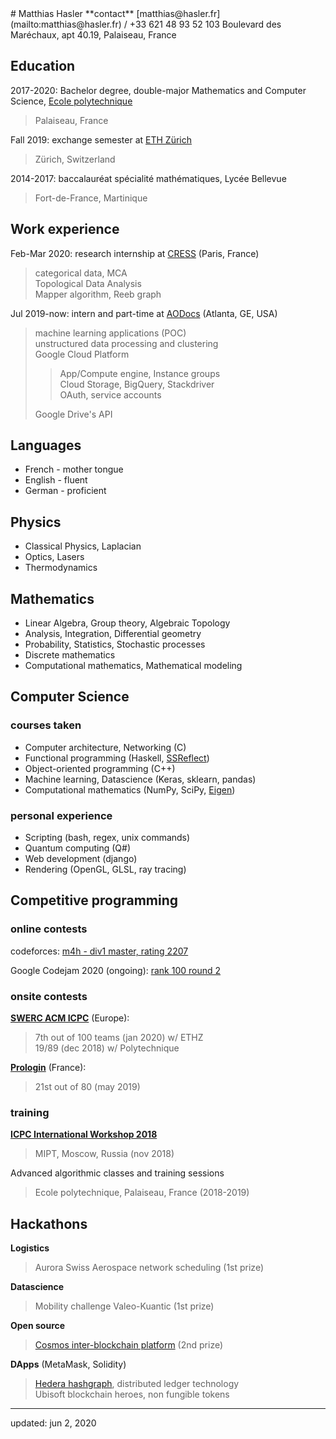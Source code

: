 <div class=col>
# Matthias Hasler
**contact**  
[matthias@hasler.fr](mailto:matthias@hasler.fr) /
+33 621 48 93 52  
103 Boulevard des Maréchaux, apt 40.19,  
Palaiseau, France

## Education
2017-2020: Bachelor degree, double-major Mathematics and Computer Science,
[Ecole polytechnique][lix]

> Palaiseau, France

Fall 2019: exchange semester at [ETH Zürich][eth]

> Zürich, Switzerland

2014-2017: baccalauréat spécialité mathématiques, Lycée Bellevue

> Fort-de-France, Martinique

## Work experience
Feb-Mar 2020: research internship at [CRESS][cress] (Paris, France)

> categorical data, MCA  
> Topological Data Analysis  
> Mapper algorithm, Reeb graph

Jul 2019-now: intern and part-time at [AODocs][ao] (Atlanta, GE, USA)

> machine learning applications (POC)  
> unstructured data processing and clustering  
> Google Cloud Platform
>
> > App/Compute engine, Instance groups  
> > Cloud Storage, BigQuery, Stackdriver  
> > OAuth, service accounts
>
> Google Drive's API  

## Languages
- French - mother tongue
- English - fluent
- German - proficient

## Physics
- Classical Physics, Laplacian
- Optics, Lasers
- Thermodynamics

## Mathematics
- Linear Algebra, Group theory, Algebraic Topology
- Analysis, Integration, Differential geometry
- Probability, Statistics, Stochastic processes
- Discrete mathematics
- Computational mathematics, Mathematical modeling

</div><div class=col>

## Computer Science
### courses taken
- Computer architecture, Networking (C)
- Functional programming (Haskell, [SSReflect][ssr])
- Object-oriented programming (C++)
- Machine learning, Datascience (Keras, sklearn, pandas)
- Computational mathematics (NumPy, SciPy, [Eigen][eigen])

### personal experience
- Scripting (bash, regex, unix commands)
- Quantum computing (Q#)
- Web development (django)
- Rendering (OpenGL, GLSL, ray tracing)

## Competitive programming
### online contests
codeforces: [m4h - div1 master, rating 2207][cf]

Google Codejam 2020 (ongoing):
[rank 100 round 2](https://codingcompetitions.withgoogle.com/codejam/round/000000000019ffb9)

### onsite contests
[**SWERC ACM ICPC**][swerc] (Europe):

> 7th out of 100 teams (jan 2020) w/ ETHZ  
> 19/89 (dec 2018) w/ Polytechnique

[**Prologin**][prologin] (France):

> 21st out of 80 (may 2019)

### training
[**ICPC International Workshop 2018**][icpciw]

> MIPT, Moscow, Russia (nov 2018)

Advanced algorithmic classes and training sessions

> Ecole polytechnique, Palaiseau, France (2018-2019)

## Hackathons
**Logistics**

> Aurora Swiss Aerospace network scheduling (1st prize)

**Datascience**

> Mobility challenge Valeo-Kuantic (1st prize)

**Open source**

> [Cosmos inter-blockchain platform][cosmos] (2nd prize)

**DApps** (MetaMask, Solidity)

> [Hedera hashgraph][hedera], distributed ledger technology  
> Ubisoft blockchain heroes, non fungible tokens

[ao]: https://www.aodocs.com/
[cf]: https://codeforces.com/profile/m4h
[lix]: https://www.polytechnique.edu/en
[eth]: https://ethz.ch/en.html
[ssr]: https://coq.inria.fr/refman/proof-engine/ssreflect-proof-language.html
[eigen]: http://eigen.tuxfamily.org/
[swerc]: https://swerc.eu/
[icpciw]: https://it-edu.com/pages/workshops/?lang=en
[cosmos]: https://cosmos.network/
[hedera]: https://www.hedera.com/
[prologin]: https://prologin.org/
[cress]: https://cress-umr1153.fr/

---
updated: jun 2, 2020
</div>

